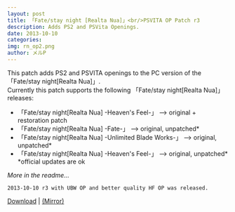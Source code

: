 ```yaml
---
layout: post
title: 「Fate/stay night [Realta Nua]」<br/>PSVITA OP Patch r3
description: Adds PS2 and PSVita Openings.
date: 2013-10-10
categories:
img: rn_op2.png
author: メルP
---
```

This patch adds PS2 and PSVITA openings to the PC version of the 「Fate/stay night[Realta Nua]」.  
Currently this patch supports the following 「Fate/stay night[Realta Nua]」 releases:  
+ 「Fate/stay night[Realta Nua] -Heaven's Feel-」 --> original + restoration patch  
+ 「Fate/stay night[Realta Nua] -Fate-」 --> original, unpatched*  
+ 「Fate/stay night[Realta Nua] -Unlimited Blade Works-」 --> original, unpatched*  
+ 「Fate/stay night[Realta Nua] -Heaven's Feel-」 --> original, unpatched*  
*official updates are ok  

*More in the readme...*  

```
2013-10-10 r3 with UBW OP and better quality HF OP was released.  
```

[Download](https://www.dropbox.com/s/bw8s2ljbw04o3ta/FSN_RN_PSVITA_OP_Patch_r3.7z) |
[(Mirror)](https://mega.nz/#!rIJxHLjR!hFE3QM1Y9wQgGquOaadRupQoN8ZMCKefyAfBjDeDK8U)  
